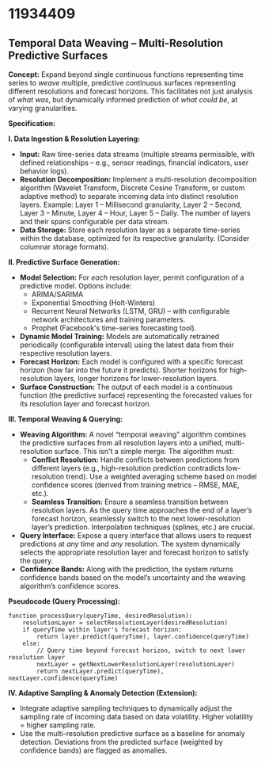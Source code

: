 # 11934409

## Temporal Data Weaving – Multi-Resolution Predictive Surfaces

**Concept:** Expand beyond single continuous functions representing time series to *weave* multiple, predictive continuous surfaces representing different resolutions and forecast horizons. This facilitates not just analysis of *what was*, but dynamically informed prediction of *what could be*, at varying granularities.

**Specification:**

**I. Data Ingestion & Resolution Layering:**

*   **Input:** Raw time-series data streams (multiple streams permissible, with defined relationships – e.g., sensor readings, financial indicators, user behavior logs).
*   **Resolution Decomposition:** Implement a multi-resolution decomposition algorithm (Wavelet Transform, Discrete Cosine Transform, or custom adaptive method) to separate incoming data into distinct resolution layers. Example: Layer 1 – Millisecond granularity, Layer 2 – Second, Layer 3 – Minute, Layer 4 – Hour, Layer 5 – Daily.  The number of layers and their spans configurable per data stream.
*   **Data Storage:** Store each resolution layer as a separate time-series within the database, optimized for its respective granularity. (Consider columnar storage formats).

**II. Predictive Surface Generation:**

*   **Model Selection:**  For *each* resolution layer, permit configuration of a predictive model. Options include:
    *   ARIMA/SARIMA
    *   Exponential Smoothing (Holt-Winters)
    *   Recurrent Neural Networks (LSTM, GRU) – with configurable network architectures and training parameters.
    *   Prophet (Facebook's time-series forecasting tool).
*   **Dynamic Model Training:** Models are automatically retrained periodically (configurable interval) using the latest data from their respective resolution layers.
*   **Forecast Horizon:**  Each model is configured with a specific forecast horizon (how far into the future it predicts). Shorter horizons for high-resolution layers, longer horizons for lower-resolution layers.
*   **Surface Construction:**  The output of each model is a continuous function (the predictive surface) representing the forecasted values for its resolution layer and forecast horizon.

**III. Temporal Weaving & Querying:**

*   **Weaving Algorithm:**  A novel “temporal weaving” algorithm combines the predictive surfaces from all resolution layers into a unified, multi-resolution surface. This isn't a simple merge. The algorithm must:
    *   **Conflict Resolution:** Handle conflicts between predictions from different layers (e.g., high-resolution prediction contradicts low-resolution trend).  Use a weighted averaging scheme based on model confidence scores (derived from training metrics – RMSE, MAE, etc.).
    *   **Seamless Transition:** Ensure a seamless transition between resolution layers.  As the query time approaches the end of a layer’s forecast horizon, seamlessly switch to the next lower-resolution layer’s prediction. Interpolation techniques (splines, etc.) are crucial.
*   **Query Interface:** Expose a query interface that allows users to request predictions at *any* time and *any* resolution. The system dynamically selects the appropriate resolution layer and forecast horizon to satisfy the query.
*    **Confidence Bands:** Along with the prediction, the system returns confidence bands based on the model’s uncertainty and the weaving algorithm’s confidence scores.

**Pseudocode (Query Processing):**

```
function processQuery(queryTime, desiredResolution):
    resolutionLayer = selectResolutionLayer(desiredResolution)
    if queryTime within layer's forecast horizon:
        return layer.predict(queryTime), layer.confidence(queryTime)
    else:
        // Query time beyond forecast horizon, switch to next lower resolution layer
        nextLayer = getNextLowerResolutionLayer(resolutionLayer)
        return nextLayer.predict(queryTime), nextLayer.confidence(queryTime)
```

**IV. Adaptive Sampling & Anomaly Detection (Extension):**

*   Integrate adaptive sampling techniques to dynamically adjust the sampling rate of incoming data based on data volatility.  Higher volatility = higher sampling rate.
*   Use the multi-resolution predictive surface as a baseline for anomaly detection.  Deviations from the predicted surface (weighted by confidence bands) are flagged as anomalies.